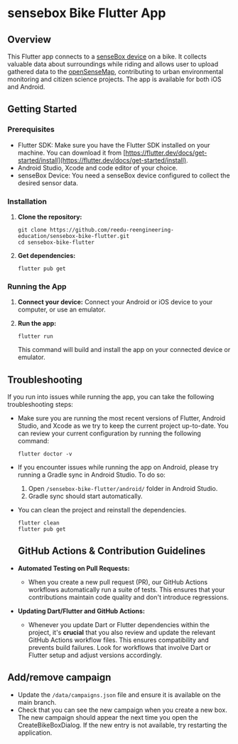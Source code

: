 # sensebox Bike Flutter App

## Overview

This Flutter app connects to a [senseBox device](https://sensebox.de/en/products-bike) on a bike. It collects valuable data about surroundings while riding and allows user to upload gathered data to the [openSenseMap](https://opensensemap.org/), contributing to urban environmental monitoring and citizen science projects. The app is available for both iOS and Android.

## Getting Started

### Prerequisites

*   Flutter SDK: Make sure you have the Flutter SDK installed on your machine. You can download it from [https://flutter.dev/docs/get-started/install](https://flutter.dev/docs/get-started/install).
*   Android Studio, Xcode and code editor of your choice.
*   senseBox Device: You need a senseBox device configured to collect the desired sensor data.

### Installation

1.  **Clone the repository:**

    ```
    git clone https://github.com/reedu-reengineering-education/sensebox-bike-flutter.git
    cd sensebox-bike-flutter
    ```

2.  **Get dependencies:**

    ```
    flutter pub get
    ```

### Running the App

1.  **Connect your device:** Connect your Android or iOS device to your computer, or use an emulator.

2.  **Run the app:**

    ```
    flutter run
    ```

    This command will build and install the app on your connected device or emulator.

## Troubleshooting

If you run into issues while running the app, you can take the following troubleshooting steps:
*   Make sure you are running the most recent versions of Flutter, Android Studio, and Xcode as we try to keep the current project up-to-date. You can review your current configuration by running the following command:

    ```
    flutter doctor -v
    ```

*   If you encounter issues while running the app on Android, please try running a Gradle sync in Android Studio. To do so:

    1.  Open `/sensebox-bike-flutter/android/` folder in Android Studio.
    2.  Gradle sync should start automatically.

*   You can clean the project and reinstall the dependencies.

    ```
    flutter clean
    flutter pub get
    ```

    ## GitHub Actions & Contribution Guidelines

*   **Automated Testing on Pull Requests:**
    *   When you create a new pull request (PR), our GitHub Actions workflows automatically run a suite of tests. This ensures that your contributions maintain code quality and don't introduce regressions.

*   **Updating Dart/Flutter and GitHub Actions:**
    *   Whenever you update Dart or Flutter dependencies within the project, it's **crucial** that you also review and update the relevant GitHub Actions workflow files. This ensures compatibility and prevents build failures. Look for workflows that involve Dart or Flutter setup and adjust versions accordingly.

 ## Add/remove campaign

 - Update the `/data/campaigns.json` file and ensure it is available on the main branch.
 - Check that you can see the new campaign when you create a new box. The new campaign should appear the next time you open the CreateBikeBoxDialog. If the new entry is not available, try restarting the application.
